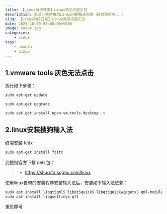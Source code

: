 ```yaml
---
title: 【Linux系统开发】Linux常见问题汇总
description: 汇总一些常用的Linux问题解决方案（持续更新中...）
slug: 【Linux系统开发】Linux常见问题汇总
date: 2023-10-09 00:00:00+0000
image: cover.jpg
categories:
    - Linux
tags:
    - ubuntu
    - Linux
---
```




## 1.vmware tools 灰色无法点击

执行如下步骤：

```bash
sudo apt-get update

sudo apt-get upgrade

sudo apt-get install open-vm-tools-desktop -y
```

## 2.linux安装搜狗输入法

终端安装 fcitx

```bash
sudo apt-get install fcitx
```

到搜狗官方下载 deb 包：

> * https://shurufa.sogou.com/linux

使用linux自带的安装程序安装输入法后，安装如下输入法依赖：

```bash
sudo apt install libqt5qml5 libqt5quick5 libqt5quickwidgets5 qml-module-qtquick2
sudo apt install libgsettings-qt1
```

重启即可

